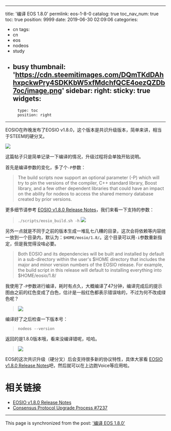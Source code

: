 
---
title: '编译 EOS 1.8.0'
permlink: eos-1-8-0
catalog: true
toc_nav_num: true
toc: true
position: 9999
date: 2019-06-30 02:09:06
categories:
- cn
tags:
- cn
- eos
- nodeos
- study
- busy
thumbnail: 'https://cdn.steemitimages.com/DQmTKdDAhhxpckwPry4SDKKbW5xfMdchfQCE4oezQZDb7oc/image.png'
sidebar:
    right:
        sticky: true
widgets:
    -
        type: toc
        position: right
---


EOSIO在昨晚发布了EOSIO v1.8.0，这个版本是共识升级版本，简单来讲，相当于STEEM的硬分叉。

![](https://cdn.steemitimages.com/DQmTKdDAhhxpckwPry4SDKKbW5xfMdchfQCE4oezQZDb7oc/image.png)

这篇帖子只是简单记录一下编译的情况，升级过程将会单独开贴说明。

首先是编译参数的变化，多了个`-P`参数：
>The build scripts now support an optional parameter (-P) which will try to pin the versions of the compiler, C++ standard library, Boost library, and a few other dependent libraries that could have an impact on the ability for nodeos to access the shared memory database created by prior versions.

更多细节请参考 [EOSIO v1.8.0 Release Notes](https://github.com/EOSIO/eos/releases/tag/v1.8.0)，我们来看一下支持的参数：
>`./scripts/eosio_build.sh -h`
![](https://cdn.steemitimages.com/DQmWhsLcnEsqg9uWLC9EzqCz86CQtK7rA4s7sCzprh1HnUx/image.png)

另外一点就是不同于之前的版本生成一堆乱七八糟的目录，这次会将依赖等内容统一放到一个目录内，默认为：`$HOME/eosio/1.8/`。这个目录可以用`-i`参数重新指定，但是我觉得没啥必要。

>Both EOSIO and its dependencies will be built and installed by default in a sub-directory within the user's $HOME directory that includes the major and minor version numbers of the EOSIO release. For example, the build script in this release will default to installing everything into $HOME/eosio/1.8/

我使用了`-P`参数进行编译，耗时有点久，大概编译了47分钟，编译完成后的提示图由之前的红色变成了白色，估计是一般红色都表示错误啥的，不过为何不改成绿色呢？
>![](https://cdn.steemitimages.com/DQmTKdDAhhxpckwPry4SDKKbW5xfMdchfQCE4oezQZDb7oc/image.png)

编译好了之后检查一下版本号：
>`nodeos --version`

返回的是1.8.0版本哦，看来没编译错呢，哈哈。
>![](https://cdn.steemitimages.com/DQmbZ5hSdsBiy8KFNPQhvPs6KdxSFUkPP8wjwJipAS8iSDa/image.png)

EOS的这次共识升级（硬分叉）后会支持很多新的协议特性，具体大家看 [EOSIO v1.8.0 Release Notes](https://github.com/EOSIO/eos/releases/tag/v1.8.0)吧，然后就可以在上边跑Voice等应用啦。

# 相关链接

* [EOSIO v1.8.0 Release Notes](https://github.com/EOSIO/eos/releases/tag/v1.8.0)
* [Consensus Protocol Upgrade Process #7237](https://github.com/EOSIO/eos/issues/7237)

- - -

This page is synchronized from the post: ['编译 EOS 1.8.0'](https://steemit.com/@oflyhigh/eos-1-8-0)
